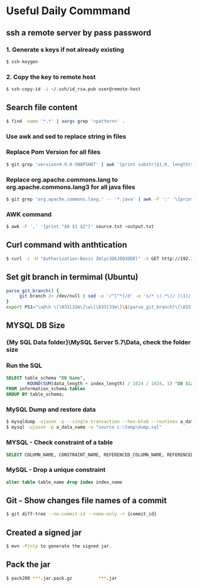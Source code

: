 # Useful Daily Commmand

## ssh a remote server by pass password
### 1. Generate s keys if not already existing
```BASH
$ ssh-keygen
```
### 2. Copy the key to remote host
```BASH
$ ssh-copy-id -i ~/.ssh/id_rsa.pub user@remote-host
```


##  Search file content
```BASH
$ find -name '*.*' | xargs grep '<pattern>' .
```

### Use awk and sed to replace string in files
### Replace Pom Version for all files
```BASH
$ git grep 'version>9.9.0-SNAPSHOT' | awk '{print substr($1,0, length($1)-1)}' | sed -i 's/9.9.0-SNAPSHOT/9.9.109-SNAPSHOT/1'
```
### Replace org.apache.commons.lang to org.apache.commons.lang3 for all java files
```BASH
$ git grep 'org.apache.commons.lang.' -- '*.java' | awk -F ':' '\{print $1}' | xargs sed -i 's/org.apache.commons.lang./org.apache.commons.lang3./1'
```
### AWK command
```BASH
$ awk -F ',' '{print "$0 $1 $2"}' source.txt >output.txt
```
## Curl command with anthtication
```BASH
$ curl -i -H "Authorization:Basic Zmlyc3Q6JDQ3ODEl" -X GET http://192.168.1.89:8080/moonlight/v1/authenticate
```
## Set git branch in termimal (Ubuntu)
```BASH
parse_git_branch() {
     git branch 2> /dev/null | sed -e '/^[^*]/d' -e 's/* \(.*\)/ (\1)/'
}
export PS1="\u@\h \[\033[32m\]\w\[\033[33m\]\$(parse_git_branch)\[\033[00m\] $ "
```
## MYSQL DB Size
### {My SQL Data folder}\MySQL Server 5.7\Data, check the folder size

### Run the SQL
```SQL
SELECT table_schema "DB Name",
        ROUND(SUM(data_length + index_length) / 1024 / 1024, 1) "DB Size in MB" 
FROM information_schema.tables 
GROUP BY table_schema; 
```
### MySQL Dump and restore data
```BASH
$ mysqldump -ujason -p --single-transaction --hex-blob --routines a_data_name  "c:\temp\dump.sql"
$ mysql -ujason -p a_data_name -e "source c:\temp\dump.sql"
```
### MYSQL - Check constraint of a table
```SQL
SELECT COLUMN_NAME, CONSTRAINT_NAME, REFERENCED_COLUMN_NAME, REFERENCED_TABLE_NAME FROM information_schema.KEY_COLUMN_USAGE WHERE TABLE_NAME = 'your table name';
```
### MySQL - Drop a unique constraint
```SQL
alter table table_name drop index index_name
```
## Git - Show changes file names of a commit
```BASH
$ git diff-tree --no-commit-id --name-only -r {commit_id}
```
## Created a signed jar 
```BASH
$ mvn -Pjnlp to generate the signed jar.
```
## Pack the jar 
```BASH
$ pack200 ***.jar.pack.gz          ***.jar
```